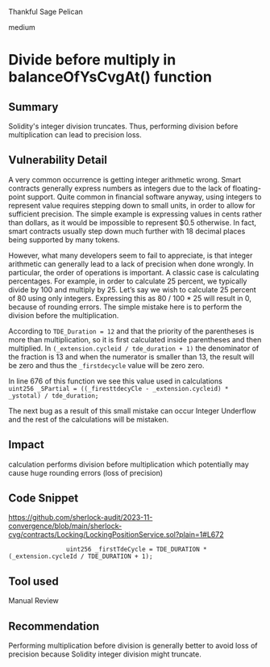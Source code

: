 Thankful Sage Pelican

medium

# Divide before multiply in balanceOfYsCvgAt() function

## Summary
Solidity's integer division truncates. Thus, performing division before multiplication can lead to precision loss.

## Vulnerability Detail
A very common occurrence is getting integer arithmetic wrong. Smart contracts generally express numbers as integers due to the lack of floating-point support. Quite common in financial software anyway, using integers to represent value requires stepping down to small units, in order to allow for sufficient precision. The simple example is expressing values in cents rather than dollars, as it would be impossible to represent $0.5 otherwise. In fact, smart contracts usually step down much further with 18 decimal places being supported by many tokens.

However, what many developers seem to fail to appreciate, is that integer arithmetic can generally lead to a lack of precision when done wrongly. In particular, the order of operations is important. A classic case is calculating percentages. For example, in order to calculate 25 percent, we typically divide by 100 and multiply by 25. Let’s say we wish to calculate 25 percent of 80 using only integers. Expressing this as 80 / 100 * 25 will result in 0, because of rounding errors. The simple mistake here is to perform the division before the multiplication.

According to `TDE_Duration = 12` and that the priority of the parentheses is more than multiplication, so it is first calculated inside parentheses and then multiplied.
In `(_extension.cycleid / tde_duration + 1)` the denominator of the fraction is 13 and when the numerator is smaller than 13, the result will be zero and thus the ‍‍`_firstdecycle` value will be zero zero.

In line 676 of this function we see this value used in calculations  
`uint256 _SPartial = ((_firesttdecyCle - _extension.cycleid) * _ystotal) / tde_duration;`

The next bug as a result of this small mistake can occur Integer Underflow and the rest of the calculations will be mistaken.


## Impact
calculation performs division before multiplication which potentially may cause huge rounding errors (loss of precision)

## Code Snippet
https://github.com/sherlock-audit/2023-11-convergence/blob/main/sherlock-cvg/contracts/Locking/LockingPositionService.sol?plain=1#L672

```solidity
                uint256 _firstTdeCycle = TDE_DURATION * (_extension.cycleId / TDE_DURATION + 1);
```

## Tool used

Manual Review

## Recommendation
Performing multiplication before division is generally better to avoid loss of precision because Solidity integer division might truncate.